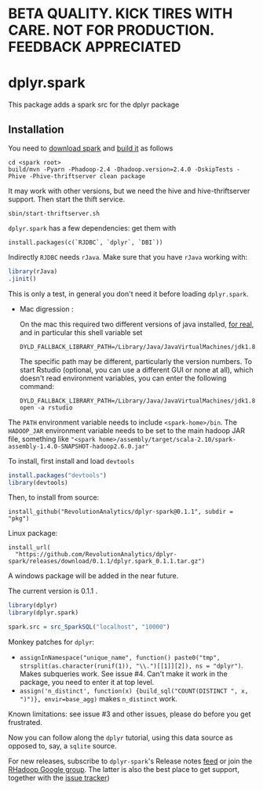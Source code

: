 


# BETA QUALITY. KICK TIRES WITH CARE. NOT FOR PRODUCTION. FEEDBACK APPRECIATED

# dplyr.spark


This package adds a spark src for the dplyr package

## Installation

You need to [download spark](https://spark.apache.org/downloads.html) and [build it](https://spark.apache.org/docs/latest/building-spark.html) as follows


```
cd <spark root>
build/mvn -Pyarn -Phadoop-2.4 -Dhadoop.version=2.4.0 -DskipTests -Phive -Phive-thriftserver clean package
```

It may work with other versions, but we need the hive and hive-thriftserver support. Then start the thift service.

```
sbin/start-thriftserver.sh 
```

`dplyr.spark` has a few dependencies: get them with

```
install.packages(c(`RJDBC`, `dplyr`, `DBI`))
```

Indirectly `RJDBC` needs `rJava`. Make sure that you have `rJava` working with:


```r
library(rJava)
.jinit()
```

This is only a test, in general you don't need it before loading `dplyr.spark`.

<ul> <li>Mac digression :

On the mac this required two different versions of java installed, [for real](http://andrewgoldstone.com/blog/2015/02/03/rjava/), and in particular this shell variable set

```
DYLD_FALLBACK_LIBRARY_PATH=/Library/Java/JavaVirtualMachines/jdk1.8.0_45.jdk/Contents/Home/jre/lib/server/
```

The specific path may be different, particularly the version numbers. To start Rstudio (optional, you can use a different GUI or none at all), which doesn't read environment variables, you can enter the following command:

```
DYLD_FALLBACK_LIBRARY_PATH=/Library/Java/JavaVirtualMachines/jdk1.8.0_45.jdk/Contents/Home/jre/lib/server/ open -a rstudio
```
</li></ul>

The `PATH` environment variable needs to include `<spark-home>/bin`. The `HADOOP_JAR` environment variable needs to be set to the main hadoop JAR file, something like `"<spark home>/assembly/target/scala-2.10/spark-assembly-1.4.0-SNAPSHOT-hadoop2.6.0.jar"` 

To install, first install and load `devtools`


```r
install.packages("devtools")
library(devtools)
```



Then, to install from source:


```
install_github("RevolutionAnalytics/dplyr-spark@0.1.1", subdir = "pkg")
```

Linux package:


```
install_url(
  "https://github.com/RevolutionAnalytics/dplyr-spark/releases/download/0.1.1/dplyr.spark_0.1.1.tar.gz")
```

A windows package will be added in the near future.

<!-- 
Windows package:


```
install_url(
  "https://github.com/RevolutionAnalytics/dplyr-spark/releases/download/0.1.1/dplyr.spark_0.1.1.zip")
```

-->

The current version is 0.1.1 .



```r
library(dplyr)
library(dplyr.spark)

spark.src = src_SparkSQL("localhost", "10000")
```


Monkey patches for `dplyr`: 

 - `assignInNamespace("unique_name", function() paste0("tmp", strsplit(as.character(runif(1)), "\\.")[[1]][2]), ns = "dplyr")`. Makes subqueries work. See issue #4. Can't make it work in the package, you need to enter it at top level.
 - `assign('n_distinct', function(x) {build_sql("COUNT(DISTINCT ", x, ")")}, envir=base_agg)` makes `n_distinct` work.
 
Known limitations: see issue #3 and other issues, please do before you get frustrated.

Now you can follow along the `dplyr` tutorial, using this data source as opposed to, say, a `sqlite` source.



For new releases, subscribe to `dplyr-spark`'s Release notes [feed](https://github.com/RevolutionAnalytics/dplyr.spark/releases.atom) or join the [RHadoop Google group](https://groups.google.com/forum/#!forum/rhadoop). The latter is also the best place to get support, together with the [issue tracker](http://github.com/RevolutionAnalytics/dplyr.spark/issues))


